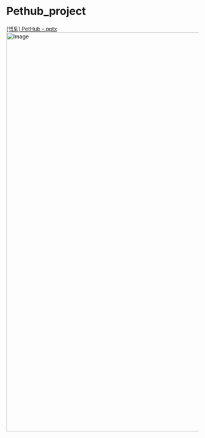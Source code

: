 # Pethub_project
[\[헥토\] PetHub -.pptx](https://github.com/user-attachments/files/18534997/PetHub.-.pptx)
<img width="1048" alt="Image" src="https://github.com/user-attachments/assets/7c33eb27-e424-4e40-af51-d456540ce9f8" />
